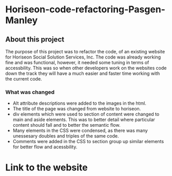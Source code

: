 # Horiseon-code-refactoring-Pasgen-Manley

## About this project

The purpose of this project was to refactor the code, of an existing website for Horiseon Social Solution Services, Inc. The code was already working fine and was functional, however, it needed some tuning in terms of accessbility. This was so when other developers work on the websites code down the track they will have a much easier and faster time working with the current code.

### What was changed

* Alt attribute descriptions were added to the images in the html.
* The title of the page was changed from website to horiseon.
* div elements which were used to section of content were changed to main and aside elements. This was to better detail where particular       content should fall and to better the semantic flow.
* Many elements in the CSS were condensed, as there was many unessesary doubles and triples of the same code.
* Comments were added in the CSS to section group up similar elements for better flow and acessbility. 
 

# Link to the website


